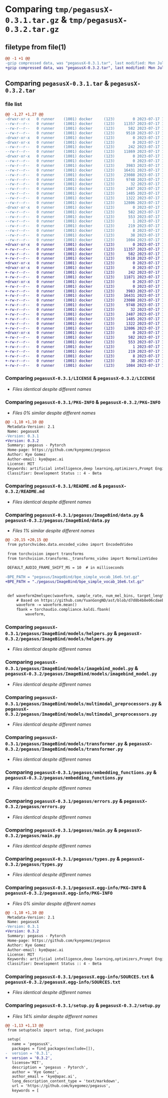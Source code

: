 # Comparing `tmp/pegasusX-0.3.1.tar.gz` & `tmp/pegasusX-0.3.2.tar.gz`

## filetype from file(1)

```diff
@@ -1 +1 @@
-gzip compressed data, was "pegasusX-0.3.1.tar", last modified: Mon Jul 17 16:05:27 2023, max compression
+gzip compressed data, was "pegasusX-0.3.2.tar", last modified: Mon Jul 17 16:14:47 2023, max compression
```

## Comparing `pegasusX-0.3.1.tar` & `pegasusX-0.3.2.tar`

### file list

```diff
@@ -1,27 +1,27 @@
-drwxr-xr-x   0 runner    (1001) docker     (123)        0 2023-07-17 16:05:27.171683 pegasusX-0.3.1/
--rw-r--r--   0 runner    (1001) docker     (123)    11357 2023-07-17 16:05:12.000000 pegasusX-0.3.1/LICENSE
--rw-r--r--   0 runner    (1001) docker     (123)      582 2023-07-17 16:05:27.171683 pegasusX-0.3.1/PKG-INFO
--rw-r--r--   0 runner    (1001) docker     (123)     9510 2023-07-17 16:05:12.000000 pegasusX-0.3.1/README.md
-drwxr-xr-x   0 runner    (1001) docker     (123)        0 2023-07-17 16:05:27.167683 pegasusX-0.3.1/pegasus/
-drwxr-xr-x   0 runner    (1001) docker     (123)        0 2023-07-17 16:05:27.167683 pegasusX-0.3.1/pegasus/ImageBind/
--rw-r--r--   0 runner    (1001) docker     (123)      242 2023-07-17 16:05:12.000000 pegasusX-0.3.1/pegasus/ImageBind/__init__.py
--rw-r--r--   0 runner    (1001) docker     (123)    11869 2023-07-17 16:05:12.000000 pegasusX-0.3.1/pegasus/ImageBind/data.py
-drwxr-xr-x   0 runner    (1001) docker     (123)        0 2023-07-17 16:05:27.171683 pegasusX-0.3.1/pegasus/ImageBind/models/
--rw-r--r--   0 runner    (1001) docker     (123)        0 2023-07-17 16:05:12.000000 pegasusX-0.3.1/pegasus/ImageBind/models/__init__.py
--rw-r--r--   0 runner    (1001) docker     (123)     3983 2023-07-17 16:05:12.000000 pegasusX-0.3.1/pegasus/ImageBind/models/helpers.py
--rw-r--r--   0 runner    (1001) docker     (123)    16431 2023-07-17 16:05:12.000000 pegasusX-0.3.1/pegasus/ImageBind/models/imagebind_model.py
--rw-r--r--   0 runner    (1001) docker     (123)    23088 2023-07-17 16:05:12.000000 pegasusX-0.3.1/pegasus/ImageBind/models/multimodal_preprocessors.py
--rw-r--r--   0 runner    (1001) docker     (123)     9748 2023-07-17 16:05:12.000000 pegasusX-0.3.1/pegasus/ImageBind/models/transformer.py
--rw-r--r--   0 runner    (1001) docker     (123)       32 2023-07-17 16:05:12.000000 pegasusX-0.3.1/pegasus/__init__.py
--rw-r--r--   0 runner    (1001) docker     (123)     2487 2023-07-17 16:05:12.000000 pegasusX-0.3.1/pegasus/embedding_functions.py
--rw-r--r--   0 runner    (1001) docker     (123)     1485 2023-07-17 16:05:12.000000 pegasusX-0.3.1/pegasus/errors.py
--rw-r--r--   0 runner    (1001) docker     (123)     1322 2023-07-17 16:05:12.000000 pegasusX-0.3.1/pegasus/main.py
--rw-r--r--   0 runner    (1001) docker     (123)    12806 2023-07-17 16:05:12.000000 pegasusX-0.3.1/pegasus/types.py
-drwxr-xr-x   0 runner    (1001) docker     (123)        0 2023-07-17 16:05:27.171683 pegasusX-0.3.1/pegasusX.egg-info/
--rw-r--r--   0 runner    (1001) docker     (123)      582 2023-07-17 16:05:27.000000 pegasusX-0.3.1/pegasusX.egg-info/PKG-INFO
--rw-r--r--   0 runner    (1001) docker     (123)      553 2023-07-17 16:05:27.000000 pegasusX-0.3.1/pegasusX.egg-info/SOURCES.txt
--rw-r--r--   0 runner    (1001) docker     (123)        1 2023-07-17 16:05:27.000000 pegasusX-0.3.1/pegasusX.egg-info/dependency_links.txt
--rw-r--r--   0 runner    (1001) docker     (123)      219 2023-07-17 16:05:27.000000 pegasusX-0.3.1/pegasusX.egg-info/requires.txt
--rw-r--r--   0 runner    (1001) docker     (123)        8 2023-07-17 16:05:27.000000 pegasusX-0.3.1/pegasusX.egg-info/top_level.txt
--rw-r--r--   0 runner    (1001) docker     (123)       38 2023-07-17 16:05:27.171683 pegasusX-0.3.1/setup.cfg
--rw-r--r--   0 runner    (1001) docker     (123)     1084 2023-07-17 16:05:12.000000 pegasusX-0.3.1/setup.py
+drwxr-xr-x   0 runner    (1001) docker     (123)        0 2023-07-17 16:14:47.418878 pegasusX-0.3.2/
+-rw-r--r--   0 runner    (1001) docker     (123)    11357 2023-07-17 16:14:36.000000 pegasusX-0.3.2/LICENSE
+-rw-r--r--   0 runner    (1001) docker     (123)      582 2023-07-17 16:14:47.418878 pegasusX-0.3.2/PKG-INFO
+-rw-r--r--   0 runner    (1001) docker     (123)     9510 2023-07-17 16:14:36.000000 pegasusX-0.3.2/README.md
+drwxr-xr-x   0 runner    (1001) docker     (123)        0 2023-07-17 16:14:47.418878 pegasusX-0.3.2/pegasus/
+drwxr-xr-x   0 runner    (1001) docker     (123)        0 2023-07-17 16:14:47.418878 pegasusX-0.3.2/pegasus/ImageBind/
+-rw-r--r--   0 runner    (1001) docker     (123)      242 2023-07-17 16:14:36.000000 pegasusX-0.3.2/pegasus/ImageBind/__init__.py
+-rw-r--r--   0 runner    (1001) docker     (123)    11871 2023-07-17 16:14:36.000000 pegasusX-0.3.2/pegasus/ImageBind/data.py
+drwxr-xr-x   0 runner    (1001) docker     (123)        0 2023-07-17 16:14:47.418878 pegasusX-0.3.2/pegasus/ImageBind/models/
+-rw-r--r--   0 runner    (1001) docker     (123)        0 2023-07-17 16:14:36.000000 pegasusX-0.3.2/pegasus/ImageBind/models/__init__.py
+-rw-r--r--   0 runner    (1001) docker     (123)     3983 2023-07-17 16:14:36.000000 pegasusX-0.3.2/pegasus/ImageBind/models/helpers.py
+-rw-r--r--   0 runner    (1001) docker     (123)    16431 2023-07-17 16:14:36.000000 pegasusX-0.3.2/pegasus/ImageBind/models/imagebind_model.py
+-rw-r--r--   0 runner    (1001) docker     (123)    23088 2023-07-17 16:14:36.000000 pegasusX-0.3.2/pegasus/ImageBind/models/multimodal_preprocessors.py
+-rw-r--r--   0 runner    (1001) docker     (123)     9748 2023-07-17 16:14:36.000000 pegasusX-0.3.2/pegasus/ImageBind/models/transformer.py
+-rw-r--r--   0 runner    (1001) docker     (123)       32 2023-07-17 16:14:36.000000 pegasusX-0.3.2/pegasus/__init__.py
+-rw-r--r--   0 runner    (1001) docker     (123)     2487 2023-07-17 16:14:36.000000 pegasusX-0.3.2/pegasus/embedding_functions.py
+-rw-r--r--   0 runner    (1001) docker     (123)     1485 2023-07-17 16:14:36.000000 pegasusX-0.3.2/pegasus/errors.py
+-rw-r--r--   0 runner    (1001) docker     (123)     1322 2023-07-17 16:14:36.000000 pegasusX-0.3.2/pegasus/main.py
+-rw-r--r--   0 runner    (1001) docker     (123)    12806 2023-07-17 16:14:36.000000 pegasusX-0.3.2/pegasus/types.py
+drwxr-xr-x   0 runner    (1001) docker     (123)        0 2023-07-17 16:14:47.418878 pegasusX-0.3.2/pegasusX.egg-info/
+-rw-r--r--   0 runner    (1001) docker     (123)      582 2023-07-17 16:14:47.000000 pegasusX-0.3.2/pegasusX.egg-info/PKG-INFO
+-rw-r--r--   0 runner    (1001) docker     (123)      553 2023-07-17 16:14:47.000000 pegasusX-0.3.2/pegasusX.egg-info/SOURCES.txt
+-rw-r--r--   0 runner    (1001) docker     (123)        1 2023-07-17 16:14:47.000000 pegasusX-0.3.2/pegasusX.egg-info/dependency_links.txt
+-rw-r--r--   0 runner    (1001) docker     (123)      219 2023-07-17 16:14:47.000000 pegasusX-0.3.2/pegasusX.egg-info/requires.txt
+-rw-r--r--   0 runner    (1001) docker     (123)        8 2023-07-17 16:14:47.000000 pegasusX-0.3.2/pegasusX.egg-info/top_level.txt
+-rw-r--r--   0 runner    (1001) docker     (123)       38 2023-07-17 16:14:47.418878 pegasusX-0.3.2/setup.cfg
+-rw-r--r--   0 runner    (1001) docker     (123)     1084 2023-07-17 16:14:36.000000 pegasusX-0.3.2/setup.py
```

### Comparing `pegasusX-0.3.1/LICENSE` & `pegasusX-0.3.2/LICENSE`

 * *Files identical despite different names*

### Comparing `pegasusX-0.3.1/PKG-INFO` & `pegasusX-0.3.2/PKG-INFO`

 * *Files 0% similar despite different names*

```diff
@@ -1,10 +1,10 @@
 Metadata-Version: 2.1
 Name: pegasusX
-Version: 0.3.1
+Version: 0.3.2
 Summary: pegasus - Pytorch
 Home-page: https://github.com/kyegomez/pegasus
 Author: Kye Gomez
 Author-email: kye@apac.ai
 License: MIT
 Keywords: artificial intelligence,deep learning,optimizers,Prompt Engineering
 Classifier: Development Status :: 4 - Beta
```

### Comparing `pegasusX-0.3.1/README.md` & `pegasusX-0.3.2/README.md`

 * *Files identical despite different names*

### Comparing `pegasusX-0.3.1/pegasus/ImageBind/data.py` & `pegasusX-0.3.2/pegasus/ImageBind/data.py`

 * *Files 1% similar despite different names*

```diff
@@ -20,15 +20,15 @@
 from pytorchvideo.data.encoded_video import EncodedVideo
 
 from torchvision import transforms
 from torchvision.transforms._transforms_video import NormalizeVideo
 
 DEFAULT_AUDIO_FRAME_SHIFT_MS = 10  # in milliseconds
 
-BPE_PATH = "pegasus/ImageBind/bpe_simple_vocab_16e6.txt.gz"
+BPE_PATH = "./pegasus/ImageBind/bpe_simple_vocab_16e6.txt.gz"
 
 
 def waveform2melspec(waveform, sample_rate, num_mel_bins, target_length):
     # Based on https://github.com/YuanGongND/ast/blob/d7d8b4b8e06cdaeb6c843cdb38794c1c7692234c/src/dataloader.py#L102
     waveform -= waveform.mean()
     fbank = torchaudio.compliance.kaldi.fbank(
         waveform,
```

### Comparing `pegasusX-0.3.1/pegasus/ImageBind/models/helpers.py` & `pegasusX-0.3.2/pegasus/ImageBind/models/helpers.py`

 * *Files identical despite different names*

### Comparing `pegasusX-0.3.1/pegasus/ImageBind/models/imagebind_model.py` & `pegasusX-0.3.2/pegasus/ImageBind/models/imagebind_model.py`

 * *Files identical despite different names*

### Comparing `pegasusX-0.3.1/pegasus/ImageBind/models/multimodal_preprocessors.py` & `pegasusX-0.3.2/pegasus/ImageBind/models/multimodal_preprocessors.py`

 * *Files identical despite different names*

### Comparing `pegasusX-0.3.1/pegasus/ImageBind/models/transformer.py` & `pegasusX-0.3.2/pegasus/ImageBind/models/transformer.py`

 * *Files identical despite different names*

### Comparing `pegasusX-0.3.1/pegasus/embedding_functions.py` & `pegasusX-0.3.2/pegasus/embedding_functions.py`

 * *Files identical despite different names*

### Comparing `pegasusX-0.3.1/pegasus/errors.py` & `pegasusX-0.3.2/pegasus/errors.py`

 * *Files identical despite different names*

### Comparing `pegasusX-0.3.1/pegasus/main.py` & `pegasusX-0.3.2/pegasus/main.py`

 * *Files identical despite different names*

### Comparing `pegasusX-0.3.1/pegasus/types.py` & `pegasusX-0.3.2/pegasus/types.py`

 * *Files identical despite different names*

### Comparing `pegasusX-0.3.1/pegasusX.egg-info/PKG-INFO` & `pegasusX-0.3.2/pegasusX.egg-info/PKG-INFO`

 * *Files 0% similar despite different names*

```diff
@@ -1,10 +1,10 @@
 Metadata-Version: 2.1
 Name: pegasusX
-Version: 0.3.1
+Version: 0.3.2
 Summary: pegasus - Pytorch
 Home-page: https://github.com/kyegomez/pegasus
 Author: Kye Gomez
 Author-email: kye@apac.ai
 License: MIT
 Keywords: artificial intelligence,deep learning,optimizers,Prompt Engineering
 Classifier: Development Status :: 4 - Beta
```

### Comparing `pegasusX-0.3.1/pegasusX.egg-info/SOURCES.txt` & `pegasusX-0.3.2/pegasusX.egg-info/SOURCES.txt`

 * *Files identical despite different names*

### Comparing `pegasusX-0.3.1/setup.py` & `pegasusX-0.3.2/setup.py`

 * *Files 14% similar despite different names*

```diff
@@ -1,13 +1,13 @@
 from setuptools import setup, find_packages
 
 setup(
   name = 'pegasusX',
   packages = find_packages(exclude=[]),
-  version = '0.3.1',
+  version = '0.3.2',
   license='MIT',
   description = 'pegasus - Pytorch',
   author = 'Kye Gomez',
   author_email = 'kye@apac.ai',
   long_description_content_type = 'text/markdown',
   url = 'https://github.com/kyegomez/pegasus',
   keywords = [
```

